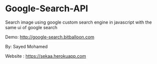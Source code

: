 # Google-Search-API

Search image using google custom search engine in javascript with the same ui of google search

 Demo: http://google-search.bitballoon.com

 By: Sayed Mohamed

 Website : https://sekaa.herokuapp.com
